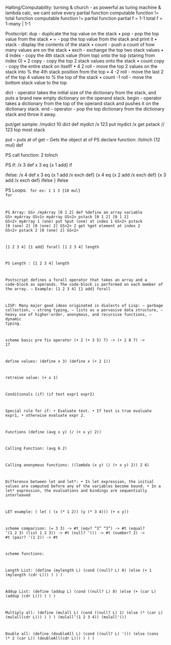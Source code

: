 Halting/Computability:
turning & church - as powerful as turing machine & lambda calc, we cant solve every partial function 
computable function != total function
computable function != partial function 
partial f = 1-1
total f = 1-many | 1-1

Postscript:
dup - duplicate the top value on the stack
• pop - pop the top value from the stack
• = - pop the top value from the stack and print it
• stack - display the contents of the stack
• count - push a count of how many values are on the stack
• exch - exchange the top two stack values
• 4 index - copy the 4th stack value (from top) onto the top
(staring from index 0)
• 2 copy - copy the top 2 stack values onto the stack
• count copy - copy the entire stack on itself!
• 4 2 roll - move the top 2 values on the stack into
% the 4th stack position from the top
• 4 -2 roll - move the last 2 of the top 4 values to
% the top of the stack
• count -1 roll - move the bottom stack value to the top


dict - operator takes the initial size of the dictionary from the
stack, and puts a brand new empty dictionary on the operand
stack.
begin - operator takes a dictionary from the top of the
operand stack and pushes it on the dictionary stack.
end - operator - pop the top dictionary from the dictionary
stack and throw it away. 

put/get sample:
/mydict 10 dict def
mydict /x 123 put
mydict /x get
pstack // 123 top most stack

<array> <index> <value> put
– puts <value> at <index> of <array>
<array> <index> get
– Gets the object at <index> of <array>
PS declare function: 
/toInch {12 mul} def

PS call function:
2 toInch

PS if: 
/x 3 def
x 3 eq
{x 1 add}
if

ifelse:
/x 4 def
x 3 eq
{x 1 add /x exch def}
{x 4 eq
{x 2 add /x exch def}
{x 3 add /x exch def}
ifelse }
ifelse

PS Loops:
<init> <incr> <final> <code array> for 
ex: 1 1 3 {10 mul} for 

PS Array:
GS> /myArray [0 1 2] def %define an array variable
GS> myArray
GS<1> myArray
GS<2> pstack
[0 1 2]
[0 1 2]
GS<2> myArray 1 (one) put %put (one) at index 1
GS<2> pstack
[0 (one) 2]
[0 (one) 2]
GS<2> 2 get %get element at index 2
GS<2> pstack
2
[0 (one) 2]
GS<2>


[1 2 3 4] {1 add} forall
[1 2 3 4] length




PS Length : [1 2 3 4] length

Postscript defines a forall operator that takes an
array and a code-block as operands. The code-block is
performed on each member of the array.
– Example: [1 2 3 4] {1 add} forall


LISP:
Many major good ideas originated in dialects of
Lisp:
– garbage collection,
– strong typing,
– lists as a pervasive data structure,
– heavy use of higher-order, anonymous, and
recursive functions,
– dynamic typing.

scheme basic pre fix operator 
(+ 2 (+ 3 5) 7) -> (+ 2 8 7) -> 17

define values:
 (define x 3) 
 (define x (+ 2 1))

retreive value:
(+ x 1) 

Conditionals (if)
(if test expr1 expr2)

Special rule for if:
• Evaluate test.
• If test is true evaluate expr1,
• otherwise evaluate expr 2. 



Functions 
(define (avg x y) (/ (+ x y) 2))

Calling Function:
(avg 6 2)

Calling anonymous functions:
((lambda (x y) (/ (+ x y) 2)) 2 6)


 Difference between let and let*:
• In let expression, the initial values are computed before any of the variables
become bound.
• In a let* expression, the evaluations and bindings are sequentially interleaved


LET example:
( let ( (x (* 1 2))
 (y (* 3 4)))
 (+ x y))


scheme comparison:
(= 3 3) -> #t
(eqv? “3” “3”) -> #t
(equal? ‘(1 2 3) (list 1 2 3)) -> #t
(null? ‘()) -> #t
(number? 2) -> #t
(pair? ‘(1 2)) -> #t

scheme functions:

Length List:
(define (mylength L) (cond
 ((null? L) 0)
 (else (+ 1 (mylength (cdr L))) ) )
)


Addup List:
(define (addup L) (cond
 ((null? L) 0)
 (else (+ (car L) (addup (cdr L))) ) )
)

Multiply all:
(define (mulall L) (cond
 ((null? L) 1)
 (else (* (car L) (mulall(cdr L))) ) )
)
(mulall‘(1 2 3 4))
(mulall'()) 

Double all:
(define (doubleAll L) (cond
 ((null? L) '())
 (else (cons (* 2 (car L)) (doubleAll(cdr L))) ) )
)



